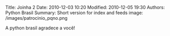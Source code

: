 Title: Joinha 2
Date: 2010-12-03 10:20
Modified: 2010-12-05 19:30
Authors: Python Brasil
Summary: Short version for index and feeds
image: /images/patrocinio_pqno.png
<!-- image: /images/patrocinio_medio.png
image: /images/patrocinio_grande.png -->

A python brasil agradece a você!
